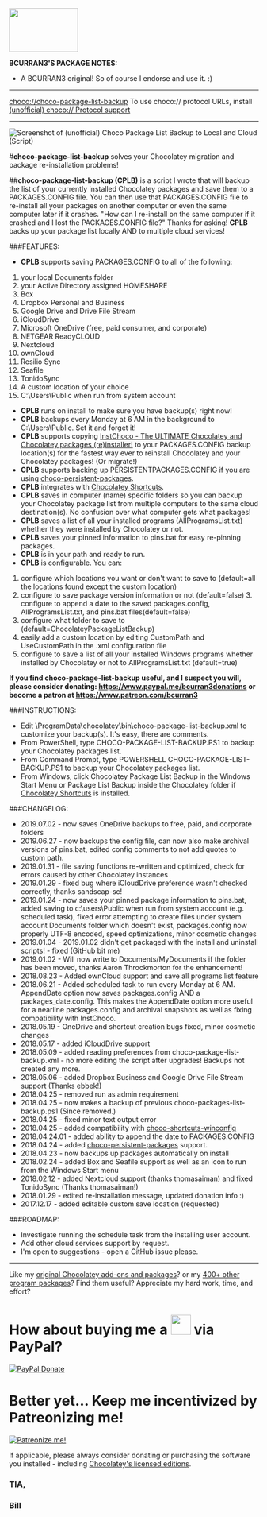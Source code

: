 <img src="https://cdn.staticaly.com/gh/bcurran3/ChocolateyPackages/master/mylogos/myunofficialChocolateylogo_icon.png" width="139" height="88">

**BCURRAN3'S PACKAGE NOTES:**

* A BCURRAN3 original! So of course I endorse and use it. :)

***	
[choco://choco-package-list-backup](choco://choco-package-list-backup)
To use choco:// protocol URLs, install [(unofficial) choco:// Protocol support ](https://chocolatey.org/packages/choco-protocol-support)
***
	
![Screenshot of (unofficial) Choco Package List Backup to Local and Cloud (Script)](https://cdn.staticaly.com/gh/bcurran3/ChocolateyPackages/master/choco-package-list-backup/choco-package-list-backup.ps1_screenshot.png)
	
#**choco-package-list-backup** solves your Chocolatey migration and package re-installation problems!

##**choco-package-list-backup (CPLB)** is a script I wrote that will backup the list of your currently installed Chocolatey packages and save them to a PACKAGES.CONFIG file. You can then use that PACKAGES.CONFIG file to re-install all your packages on another computer or even the same computer later if it crashes. "How can I re-install on the same computer if it crashed and I lost the PACKAGES.CONFIG file?" Thanks for asking! **CPLB** backs up your package list locally AND to multiple cloud services!

###FEATURES:
* **CPLB** supports saving PACKAGES.CONFIG to all of the following:
1. your local Documents folder
2. your Active Directory assigned HOMESHARE
3. Box
4. Dropbox Personal and Business
5. Google Drive and Drive File Stream
6. iCloudDrive
7. Microsoft OneDrive (free, paid consumer, and corporate)
8. NETGEAR ReadyCLOUD
9. Nextcloud
10. ownCloud
11. Resilio Sync
12. Seafile
13. TonidoSync
14. A custom location of your choice
15. C:\Users\Public when run from system account
* **CPLB** runs on install to make sure you have backup(s) right now!
* **CPLB** backups every Monday at 6 AM in the background to C:\Users\Public. Set it and forget it! 
* **CPLB** supports copying [InstChoco - The ULTIMATE Chocolatey and Chocolatey packages (re)installer!](https://chocolatey.org/packages/instchoco) to your PACKAGES.CONFIG backup location(s) for the fastest way ever to reinstall Chocolatey and your Chocolatey packages! (Or migrate!)
* **CPLB** supports backing up PERSISTENTPACKAGES.CONFIG if you are using [choco-persistent-packages](https://chocolatey.org/packages/choco-persistent-packages).
* **CPLB** integrates with [Chocolatey Shortcuts](https://chocolatey.org/packages/choco-shortcuts-winconfig).
* **CPLB** saves in computer (name) specific folders so you can backup your Chocolatey package list from multiple computers to the same cloud destination(s). No confusion over what computer gets what packages!
* **CPLB** saves a list of all your installed programs (AllProgramsList.txt) whether they were installed by Chocolatey or not.
* **CPLB** saves your pinned information to pins.bat for easy re-pinning packages.
* **CPLB** is in your path and ready to run.
* **CPLB** is configurable. You can:
1. configure which locations you want or don't want to save to (default=all the locations found except the custom location)
2. configure to save package version information or not (default=false)
     3. configure to append a date to the saved packages.config, AllProgramsList.txt, and pins.bat files(default=false)
4. configure what folder to save to (default=ChocolateyPackageListBackup)
5. easily add a custom location by editing CustomPath and UseCustomPath in the .xml configuration file
6. configure to save a list of all your installed Windows programs whether installed by Chocolatey or not to AllProgramsList.txt (default=true)

**If you find choco-package-list-backup useful, and I suspect you will, please consider donating: https://www.paypal.me/bcurran3donations or become a patron at https://www.patreon.com/bcurran3**

###INSTRUCTIONS:

* Edit \ProgramData\chocolatey\bin\choco-package-list-backup.xml to customize your backup(s). It's easy, there are comments.
* From PowerShell, type CHOCO-PACKAGE-LIST-BACKUP.PS1 to backup your Chocolatey packages list. 
* From Command Prompt, type POWERSHELL CHOCO-PACKAGE-LIST-BACKUP.PS1 to backup your Chocolatey packages list. 
* From Windows, click Chocolatey Package List Backup in the Windows Start Menu or Package List Backup inside the Chocolatey folder if [Chocolatey Shortcuts](https://chocolatey.org/packages/choco-shortcuts-winconfig) is installed.

###CHANGELOG:
* 2019.07.02 - now saves OneDrive backups to free, paid, and corporate folders
* 2019.06.27 - now backups the config file, can now also make archival versions of pins.bat, edited config comments to not add quotes to custom path.
* 2019.01.31 - file saving functions re-written and optimized, check for errors caused by other Chocolatey instances
* 2019.01.29 - fixed bug where iCloudDrive preference wasn't checked correctly, thanks sandscap-sc!
* 2019.01.24 - now saves your pinned package information to pins.bat, added saving to c:\users\Public when run from system account (e.g. scheduled task), fixed error attempting to create files under system account Documents folder which doesn't exist, packages.config now properly UTF-8 encoded, speed optimizations, minor cosmetic changes
* 2019.01.04 - 2019.01.02 didn't get packaged with the install and uninstall scripts! - fixed (GitHub bit me)
* 2019.01.02 - Will now write to Documents/MyDocuments if the folder has been moved, thanks Aaron Throckmorton for the enhancement!
* 2018.08.23 - Added ownCloud support and save all programs list feature
* 2018.06.21 - Added scheduled task to run every Monday at 6 AM. AppendDate option now saves packages.config AND a packages_date.config. This makes the AppendDate option more useful for a nearline packages.config and archival snapshots as well as fixing compatibility with InstChoco.
* 2018.05.19 - OneDrive and shortcut creation bugs fixed, minor cosmetic changes
* 2018.05.17 - added iCloudDrive support
* 2018.05.09 - added reading preferences from choco-package-list-backup.xml - no more editing the script after upgrades! Backups not created any more.
* 2018.05.06 - added Dropbox Business and Google Drive File Stream support (Thanks ebbek!)
* 2018.04.25 - removed run as admin requirement
* 2018.04.25 - now makes a backup of previous choco-packages-list-backup.ps1 (Since removed.)
* 2018.04.25 - fixed minor text output error
* 2018.04.25 - added compatibility with [choco-shortcuts-winconfig](https://chocolatey.org/packages/choco-shortcuts-winconfig)
* 2018.04.24.01 - added ability to append the date to PACKAGES.CONFIG 
* 2018.04.24 - added [choco-persistent-packages](https://chocolatey.org/packages/choco-persistent-packages) support.
* 2018.04.23 - now backups up packages automatically on install
* 2018.02.24 - added Box and Seafile support as well as an icon to run from the Windows Start menu
* 2018.02.12 - added Nextcloud support (thanks thomasaiman) and fixed TonidoSync (Thanks thomasaiman!)
* 2018.01.29 - edited re-installation message, updated donation info :)
* 2017.12.17 - added editable custom save location (requested)

###ROADMAP:
* Investigate running the schedule task from the installing user account.
* Add other cloud services support by request.
* I'm open to suggestions - open a GitHub issue please.

***

Like my [original Chocolatey add-ons and packages](https://chocolatey.org/search?q=tag%3Abcurran3)? or my [400+ other program packages](https://chocolatey.org/profiles/bcurran3)? Find them useful? Appreciate my hard work, time, and effort?


<h1>How about buying me a <img src="https://cdn.rawgit.com/bcurran3/ChocolateyPackages/master/mylogos/beer.png" alt="" width="40" height="40"> via PayPal?</h1>

[![PayPal Donate](https://www.paypalobjects.com/webstatic/mktg/logo/AM_SbyPP_mc_vs_dc_ae.jpg)](https://www.paypal.me/bcurran3donations)

<h1>Better yet... Keep me incentivized by Patreonizing me!</h1>

[![Patreonize me!](https://c5.patreon.com/external/logo/downloads_wordmark_white_on_coral.png)](https://www.patreon.com/bcurran3)


If applicable, please always consider donating or purchasing the software you installed - including [Chocolatey's licensed editions](https://chocolatey.org/pricing).

<h3>TIA,</h3>

<h3>Bill</h3>
